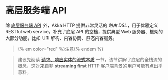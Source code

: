 # 高层服务端 API

除 [底层服务端 API](../low_server/Introduction.md) 外，Akka HTTP 提供非常灵活的 *路由 DSL*，用于优雅定义 RESTful web service，补充了底层 API 的空档，提供典型 Web 服务器、框架的大部分功能，比如 URI 解构、内容协商、静态内容服务。

>{% em color="red" %}注意{% endem %}

>建议先阅读 [请求、响应实体的流式本质](../streaming_nature/introduction.md) 一节，该节讲解了底层的全栈流的概念，这对来自非 **streaming first** HTTP 客户端背景的用户可能有点出乎意料。
